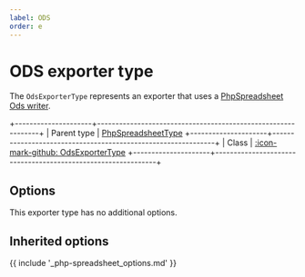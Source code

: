 ```yaml
---
label: ODS
order: e
---
```


# ODS exporter type

The `OdsExporterType` represents an exporter that uses a [PhpSpreadsheet Ods writer](https://phpspreadsheet.readthedocs.io/en/latest/topics/reading-and-writing-to-file/#phpofficephpspreadsheetwriterhtml7).

+---------------------+--------------------------------------------------------------+
| Parent type         | [PhpSpreadsheetType](php-spreadsheet.md)
+---------------------+--------------------------------------------------------------+
| Class               | [:icon-mark-github: OdsExporterType](https://github.com/Kreyu/data-table-bundle/blob/main/src/Filter/Type/OdsExporterType.php)
+---------------------+--------------------------------------------------------------+

## Options

This exporter type has no additional options.

## Inherited options

{{ include '_php-spreadsheet_options.md' }}
